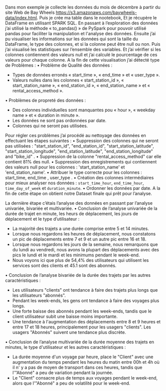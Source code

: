 Dans mon exemple je collecte les données du mois de décembre à partir du site Web de Bay Wheels https://s3.amazonaws.com/baywheels-data/index.html. Puis je crée ma table dans le nootebook, Et je récupère le DataFrame en utilisant SPARK SQL. 
En passant à l’exploration des données j’ai utilisé la méthode « to_pandas() » de PySpark pour pouvoir utilisé pandas  pour faciliter la manipulation et l'analyse des données. Ensuite j’ai pu visualiser les informations sur les données qui sont la taille du DataFrame, le type des colonnes, et si la colonne peut être null ou non. Puis j’ai visualisé les statistiques sur l’ensemble des variables. Et j’ai vérifier si les colonnes contiennent des valeurs null et j’ai calculé le pourcentage de ces valeurs pour chaque colonne. A la fin de cette visualisation j’ai détecté type de Problèmes :
•	Problème de Qualité des données :
-	Types de données erronés « start_time », « end_time » et « user_type ».
-	Valeurs nulles dans les colonnes « start_station_id », « start_station_name », « end_station_id », « end_station_name » et « rental_access_method ».

•	Problèmes de propreté des données :
-	 Des colonnes individuelles sont manquantes pou « hour », « weekday name » et « duration in minute ».
-	 Les données ne sont pas ordonnées par date.
-	 Colonnes qui ne seront pas utilisées.

Pour régler ces problèmes j’ai procédé au nettoyage des données en effectuant les étapes suivantes :
•	Suppression des colonnes qui ne seront pas utilisées : "start_station_id", "end_station_id", "start_station_latitude", "start_station_longitude", "end_station_latitude", "end_station_longitude" and "bike_id" .
•	Suppression de la colonne "rental_access_method" car elle contient 81% des null.
•	Suppression des enregistrements qui contiennent des valeurs null pour les colonnes : 'start_station_name' et 'end_station_name'.
•	Attribuer le type correcte pour les colonnes : start_time, end_time , user_type .
•	Création des colonnes intermédiaires pour mieux analyser nos données : `start_time_hour`, `end_time_hour`, `time_day_of_week` et `duration_minute`.
•	Ordonner les données par date.
A la fin de cette étape on obtient notre Dataset finale qui prêt pour l’analyse.

La dernière étape c’étais l’analyse des données en passant par l’analyse univariée, bivariée et multivariée.
•	Conclusion de l’analyse univariée de la durée de trajet en minute, les heurs de déplacement, les jours de déplacement et le type d’utilisateur : 
-	La majorité des trajets a une durée comprise entre 5 et 14 minutes.
-	Lorsque nous regardons les heures de déplacement, nous constatons un pic de déplacements entre 7 et 9 et un autre pic entre 16 et 18.
-	Lorsque nous regardons les jours de la semaine, nous remarquons que du lundi au vendredi, nous avons la plupart des déplacements avec des pics le lundi et le mardi et les minimums pendant le week-end.
-	Nous voyons ici que plus de 54,4% des utilisateurs qui utilisent les services sont des clients et 45.1 sont des abonnés.

•	Conclusion de l’analyse bivariée de la durée des trajets par les autres caractéristiques :
-	Les utilisateurs "clients" ont tendance à faire des trajets plus longs que les utilisateurs "abonnés".
-	Pendant les week-ends, les gens ont tendance à faire des voyages plus longs.
-	Une forte baisse des abonnés pendant les week-ends, tandis que le client utilisateur subit une baisse moins importante.
-	Une tendance à l'augmentation des déplacements entre 8 et 9 heures et entre 17 et 18 heures, principalement pour les usagers "clients". Les usagers "Abonnés" suivent une tendance plus discrète.

•	Conclusion de l’analyse multivariée de la durée moyenne des trajets en minutes, le type d'utilisateur et les autres caractéristiques :
-	La durée moyenne d'un voyage par heure, place le "Client" avec une augmentation du temps pendant les heures du matin entre 00h et 4h où il n' y a pas de moyen de transport dans ces heures, tandis que l'"Abonné" a peu de variation pendant la journée.
-	Le "Client" consacre plus de temps aux voyages pendant le week-end, alors que l'"Abonné" a peu de volatilité pour le week-end.



